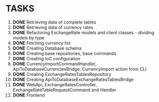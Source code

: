 # TASKS

1. **DONE** Retrieving data of complete tables
2. **DONE** Retrieving data of currency rates
3. **DONE** Refactoring ExchangeRate models and client classes - dividing models by type
4. **DONE** Fetching currency list
5. **DONE** Creating Database schema
6. **DONE** Creating base repositories, base commands
7. **DONE** Creating IoC configuration 
8. **DONE** CurrencyImportCommandHandler, ApiToDatabaseCurrenciesBridge, CurrencyImport action from CLI
9. **DONE** Creating ExchangeRatesTablesRepository
10. **DONE** Creating ApiToDatabaseExchangeRatesTablesBridge
11. **DONE** WebApi, ExchangeRatesController, ExchangeRateTableRequestCommand and Handler
12. **DONE** Frontend